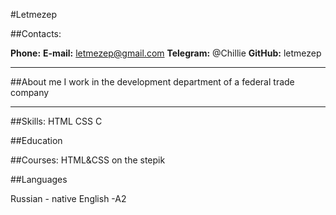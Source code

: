 #Letmezep

##Contacts:

**Phone:**
**E-mail:** letmezep@gmail.com
**Telegram:** @Chillie
**GitHub:** letmezep

---------------------------------------------------------------------

##About me
I work in the development department of a federal trade company

---------------------------------------------------------------------

##Skills:
HTML
CSS
C

##Education

##Courses:
HTML&CSS on the stepik

##Languages

Russian - native
English -A2